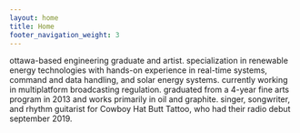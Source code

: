 ```yaml
---
layout: home
title: Home
footer_navigation_weight: 3
---
```


<div class="article-container">
<div class="text-section">

<p>
ottawa-based engineering graduate and artist. specialization in renewable energy technologies with hands-on experience in real-time systems, command and data handling, and solar energy systems. currently working in multiplatform broadcasting regulation. graduated from a 4-year fine arts program in 2013 and works primarily in oil and graphite. singer, songwriter, and rhythm guitarist for Cowboy Hat Butt Tattoo, who had their radio debut september 2019.
</p>


</div>

</div>
